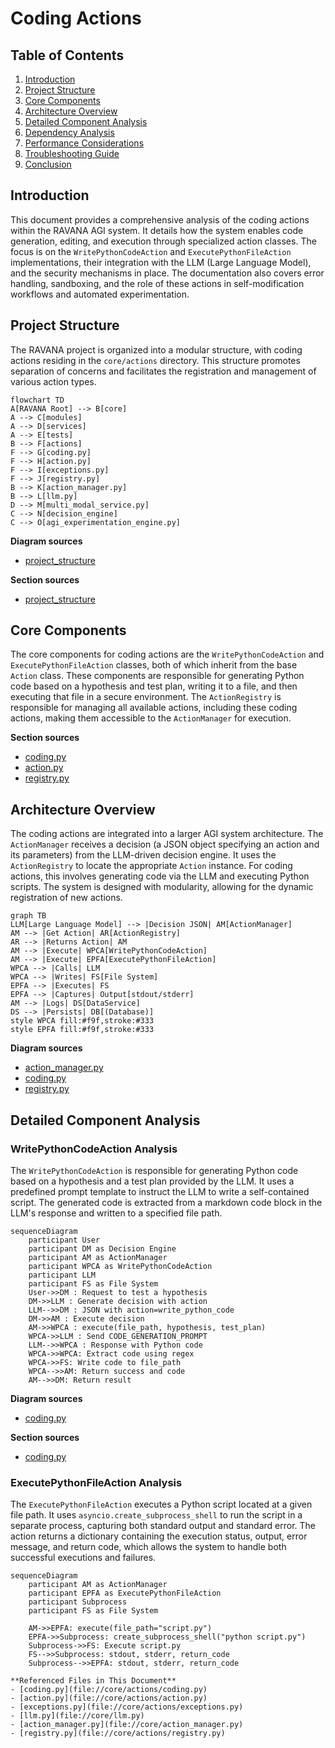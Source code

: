# Coding Actions



## Table of Contents
1. [Introduction](#introduction)
2. [Project Structure](#project-structure)
3. [Core Components](#core-components)
4. [Architecture Overview](#architecture-overview)
5. [Detailed Component Analysis](#detailed-component-analysis)
6. [Dependency Analysis](#dependency-analysis)
7. [Performance Considerations](#performance-considerations)
8. [Troubleshooting Guide](#troubleshooting-guide)
9. [Conclusion](#conclusion)

## Introduction
This document provides a comprehensive analysis of the coding actions within the RAVANA AGI system. It details how the system enables code generation, editing, and execution through specialized action classes. The focus is on the `WritePythonCodeAction` and `ExecutePythonFileAction` implementations, their integration with the LLM (Large Language Model), and the security mechanisms in place. The documentation also covers error handling, sandboxing, and the role of these actions in self-modification workflows and automated experimentation.

## Project Structure
The RAVANA project is organized into a modular structure, with coding actions residing in the `core/actions` directory. This structure promotes separation of concerns and facilitates the registration and management of various action types.

```mermaid
flowchart TD
A[RAVANA Root] --> B[core]
A --> C[modules]
A --> D[services]
A --> E[tests]
B --> F[actions]
F --> G[coding.py]
F --> H[action.py]
F --> I[exceptions.py]
F --> J[registry.py]
B --> K[action_manager.py]
B --> L[llm.py]
D --> M[multi_modal_service.py]
C --> N[decision_engine]
C --> O[agi_experimentation_engine.py]
```

**Diagram sources**
- [project_structure](file://README.md)

**Section sources**
- [project_structure](file://README.md)

## Core Components
The core components for coding actions are the `WritePythonCodeAction` and `ExecutePythonFileAction` classes, both of which inherit from the base `Action` class. These components are responsible for generating Python code based on a hypothesis and test plan, writing it to a file, and then executing that file in a secure environment. The `ActionRegistry` is responsible for managing all available actions, including these coding actions, making them accessible to the `ActionManager` for execution.

**Section sources**
- [coding.py](file://core/actions/coding.py#L1-L114)
- [action.py](file://core/actions/action.py#L1-L62)
- [registry.py](file://core/actions/registry.py#L1-L74)

## Architecture Overview
The coding actions are integrated into a larger AGI system architecture. The `ActionManager` receives a decision (a JSON object specifying an action and its parameters) from the LLM-driven decision engine. It uses the `ActionRegistry` to locate the appropriate `Action` instance. For coding actions, this involves generating code via the LLM and executing Python scripts. The system is designed with modularity, allowing for the dynamic registration of new actions.

```mermaid
graph TB
LLM[Large Language Model] --> |Decision JSON| AM[ActionManager]
AM --> |Get Action| AR[ActionRegistry]
AR --> |Returns Action| AM
AM --> |Execute| WPCA[WritePythonCodeAction]
AM --> |Execute| EPFA[ExecutePythonFileAction]
WPCA --> |Calls| LLM
WPCA --> |Writes| FS[File System]
EPFA --> |Executes| FS
EPFA --> |Captures| Output[stdout/stderr]
AM --> |Logs| DS[DataService]
DS --> |Persists| DB[(Database)]
style WPCA fill:#f9f,stroke:#333
style EPFA fill:#f9f,stroke:#333
```

**Diagram sources**
- [action_manager.py](file://core/action_manager.py#L1-L126)
- [coding.py](file://core/actions/coding.py#L1-L114)
- [registry.py](file://core/actions/registry.py#L1-L74)

## Detailed Component Analysis

### WritePythonCodeAction Analysis
The `WritePythonCodeAction` is responsible for generating Python code based on a hypothesis and a test plan provided by the LLM. It uses a predefined prompt template to instruct the LLM to write a self-contained script. The generated code is extracted from a markdown code block in the LLM's response and written to a specified file path.

```mermaid
sequenceDiagram
    participant User
    participant DM as Decision Engine
    participant AM as ActionManager
    participant WPCA as WritePythonCodeAction
    participant LLM
    participant FS as File System
    User->>DM : Request to test a hypothesis
    DM->>LLM : Generate decision with action
    LLM-->>DM : JSON with action=write_python_code
    DM->>AM : Execute decision
    AM->>WPCA : execute(file_path, hypothesis, test_plan)
    WPCA->>LLM : Send CODE_GENERATION_PROMPT
    LLM-->>WPCA : Response with Python code
    WPCA->>WPCA: Extract code using regex
    WPCA->>FS: Write code to file_path
    WPCA-->>AM: Return success and code
    AM-->>DM: Return result
```

**Diagram sources**
- [coding.py](file://core/actions/coding.py#L1-L114)

**Section sources**
- [coding.py](file://core/actions/coding.py#L1-L114)

### ExecutePythonFileAction Analysis
The `ExecutePythonFileAction` executes a Python script located at a given file path. It uses `asyncio.create_subprocess_shell` to run the script in a separate process, capturing both standard output and standard error. The action returns a dictionary containing the execution status, output, error message, and return code, which allows the system to handle both successful executions and failures.

```mermaid
sequenceDiagram
    participant AM as ActionManager
    participant EPFA as ExecutePythonFileAction
    participant Subprocess
    participant FS as File System

    AM->>EPFA: execute(file_path="script.py")
    EPFA->>Subprocess: create_subprocess_shell("python script.py")
    Subprocess->>FS: Execute script.py
    FS-->>Subprocess: stdout, stderr, return_code
    Subprocess-->>EPFA: stdout, stderr, return_code

**Referenced Files in This Document**   
- [coding.py](file://core/actions/coding.py)
- [action.py](file://core/actions/action.py)
- [exceptions.py](file://core/actions/exceptions.py)
- [llm.py](file://core/llm.py)
- [action_manager.py](file://core/action_manager.py)
- [registry.py](file://core/actions/registry.py)
